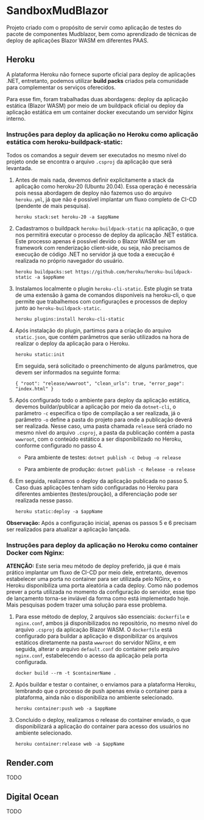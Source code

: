 # SandboxMudBlazor

Projeto criado com o propósito de servir como aplicação de testes do pacote de componentes Mudblazor, bem como aprendizado de técnicas de deploy de aplicações Blazor WASM em diferentes PAAS.

## Heroku

A plataforma Heroku não fornece suporte oficial para deploy de aplicações .NET, entretanto, podemos utilizar **build packs** criados pela comunidade para complementar os serviços oferecidos.

Para esse fim, foram trabalhadas duas abordagens: deploy da aplicação estática (Blazor WASM) por meio de um buildpack oficial ou deploy da aplicação estática em um container docker executando um servidor Nginx interno.

### Instruções para deploy da aplicação no Heroku como aplicação estática com heroku-buildpack-static:

Todos os comandos a seguir devem ser executados no mesmo nível do projeto onde se encontra o arquivo `.csproj` da aplicação que será levantada.

1. Antes de mais nada, devemos definir explicitamente a stack da aplicação como heroku-20 (Ubuntu 20.04). Essa operação é necessária pois nessa abordagem de deploy não fazemos uso do arquivo `heroku.yml`, já que não é possível implantar um fluxo completo de CI-CD (pendente de mais pesquisa).

    `heroku stack:set heroku-20 -a $appName`
    
2. Cadastramos o buildpack `heroku-buildpack-static` na aplicação, o que nos permitirá executar o processo de deploy da aplicação .NET estática. Este processo apenas é possível devido o Blazor WASM ser um framework com renderização client-side, ou seja, não precisamos de execução de código .NET no servidor já que toda a execução é realizada no próprio navegador do usuário.

    `heroku buildpacks:set https://github.com/heroku/heroku-buildpack-static -a $appName`

3. Instalamos localmente o plugin `heroku-cli-static`. Este plugin se trata de uma extensão à gama de comandos disponíveis na heroku-cli, o que permite que trabalhemos com configurações e processos de deploy junto ao `heroku-buildpack-static`.
 
    `heroku plugins:install heroku-cli-static`
    
4. Após instalação do plugin, partimos para a criação do arquivo `static.json`, que contém parâmetros que serão utilizados na hora de realizar o deploy da aplicação para o Heroku.

    `heroku static:init`
    
    Em seguida, será solicitado o preenchimento de alguns parâmetros, que devem ser informados na seguinte forma:

    `{
      "root": "release/wwwroot",
      "clean_urls": true,
      "error_page": "index.html"
    }`

5. Após configurado todo o ambiente para deploy da aplicação estática, devemos buildar/publicar a aplicação por meio da `dotnet-cli`, o parâmetro `-c` especifica o tipo de compilação a ser realizada, já o parâmetro `-o` define a pasta do projeto para onde a publicação deverá ser realizada. Nesse caso, uma pasta chamada `release` será criado no mesmo nível do arquivo `.csproj`, a pasta da publicação contém a pasta `wwwroot`, com o conteúdo estático a ser disponibilizado no Heroku, conforme configurado no passo 4.
    
    - Para ambiente de testes: `dotnet publish -c Debug -o release`
    
    - Para ambiente de produção: `dotnet publish -c Release -o release`
    
6. Em seguida, realizamos o deploy da aplicação publicada no passo 5. Caso duas aplicações tenham sido configuradas no Heroku para diferentes ambientes (testes/proução), a diferenciação pode ser realizada nesse passo.

    `heroku static:deploy -a $appName`
    
**Observação:** Após a configuração inicial, apenas os passos 5 e 6 precisam ser realizados para atualizar a aplicação lançada.

### Instruções para deploy da aplicação no Heroku como container Docker com Nginx:

**ATENÇÃO:** Este seria meu método de deploy preferido, já que é mais prático implantar um fluxo de CI-CD por meio dele, entretanto, devemos estabelecer uma porta no container para ser utilizada pelo NGinx, e o Heroku disponibiliza uma porta aleatória a cada deploy. Como não podemos prever a porta utilizada no momento da configuração do servidor,  esse tipo de lançamento torna-se inviável da forma como está implementado hoje. Mais pesquisas podem trazer uma solução para esse problema.

1. Para esse método de deploy, 2 arquivos são essenciais: `dockerfile` e `nginx.conf`, ambos já disponibilizados no repositório, no mesmo nível do arquivo `.csproj` da aplicação Blazor WASM. O `dockerfile` está configurado para buildar a aplicação e disponibilizar os arquivos estáticos diretamente na pasta `wwwroot` do servidor NGinx, e em seguida, alterar o arquivo `default.conf` do container pelo arquivo `nginx.conf`, estabelecendo o acesso da aplicação pela porta configurada.
    
    `docker build --rm -t $containerName .`
    
2. Após buildar e testar o container, o enviamos para a plataforma Heroku, lembrando que o processo de push apenas envia o container para a plataforma, ainda não o disponibiliza no ambiente selecionado.

    `heroku container:push web -a $appName`

3. Concluido o deploy, realizamos o release do container enviado, o que disponibilizará a aplicação do container para acesso dos usuários no ambiente selecionado.

    `heroku container:release web -a $appName`

## Render.com

TODO

## Digital Ocean

TODO

